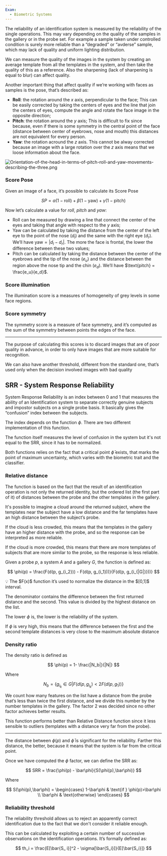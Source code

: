 ```yaml
---
Exam:
  - Biometric Systems
---
```

The reliability of an identification system is measured by the reliability of the single operations. This may vary depending on the quality of the samples in the gallery or in the probe set. For example a sample taken under controlled condition is surely more reliable than a “degraded” or “avderse” sample, which may lack of quality and uniform lighting distribution.

We can measure the quality of the images in the system by creating an average template from all the templates in the system, and then take the quality of this as a reference. Also the sharpening (lack of sharpening is equal to blur) can affect quality.

Another important thing that affect quality if we’re working with faces as samples is the pose, that’s described as:

- **Roll**: the rotation around the $x$ axis, perpendicular to the face;
This can be easily corrected by taking the centers of eyes and the line that join the centers of eyes, compute the angle and rotate the face image in the opposite direction;
- **Pitch**: the rotation around the $y$ axis;
This is difficult to fix since because, even if there is some symmetry in the central point of the face (distance between center of eyebrows, nose and mouth) this distances are not equivalent for every person.
- **Yaw**: the rotation acround the $z$ axis.
This cannot be alway corrected because an image with a large rotation over the $z$ axis means that we loose information about the face.

![Orientation-of-the-head-in-terms-of-pitch-roll-and-yaw-movements-describing-the-three.png](Orientation-of-the-head-in-terms-of-pitch-roll-and-yaw-movements-describing-the-three.png)

### Score Pose

Given an image of a face, it’s possible to calculate its Score Pose 

$$
SP = \alpha(1-\text{roll}) + \beta(1-\text{yaw}) + \gamma(1-\text{pitch})
$$

Now let’s calculate a value for *roll*, *pitch* and *yaw*:

- Roll can be measured by drawing a line that connect the center of the eyes and taking that angle with respect to the $y$ axis;
- Yaw can be calculated by taking the distance from the center of the left eye to the point of the nose ($d_l$) and the same with the right eye ($d_r$). We’ll have $\text{yaw} = |d_l-d_r|$. The more the face is frontal, the lower the difference between these two values;
- Pitch can be calculated by taking the distance between the center of the eyebrows and the tip of the nose ($e_u$) and the distance between the region above the nose tip and the chin ($e_d$). We’ll have $\text{pitch} = \frac{e_u}{e_d}$.

### Score illumination

The illumination score is a measures of homogeneity of grey levels in some face regions.

### Score symmetry

The symmetry score is a measure of face symmetry, and it’s computed as the sum of the symmetry between points the edges of the face.

---

The purpose of calculating this scores is to discard images that are of poor quality in advance, in order to only have images that are more suitable for recognition.

We can also have another threshold, different from the standard one, that’s used only when the decision involved images with bad quality

## SRR - System Response Reliability

System Response Reliability is an index between 0 and 1 that measures the ability of an Identification system to separate correctly genuine subjects and impostor subjects on a single probe basis. It basically gives the “confusion” index between the subjects.

The index depends on the function $\phi$. There are two different implementation of this function. 

The function itself measures the level of confusion in the system but it's not equal to the SRR, since it has to be normalized. 

Both functions relies on the fact that a critical point $\bar{\phi}$  exists, that marks the point of maximum uncertainty, which varies with the biometric trait and the classifier. 

### Relative distance

The function is based on the fact that the result of an identification operation is not only the returned identity, but the ordered list (the first part of it) of distances between the probe and the other templates in the gallery.

It's possible to imagine a cloud around the returned subject, where the templates near the subject have a low distance and the far templates have an high distance between the subject’s probe.

If the cloud is less crowded, this means that the templates in the gallery have an higher distance with the probe, and so the response can be interpreted as more reliable.

If the cloud is more crowded, this means that there are more templates of subjects that are more similar to the probe, so the response is less reliable.

Given a probe $p$, a system $A$ and a gallery $G$, the function is defined as: 

$$
\phi(p) = \frac{F(d(p, g_{i_2})) - F(d(p, g_{i_1}))}{F(d(p, g_{i_{|G|}}))}
$$

<aside>
💡 The $F(x)$ function it’s used to normalize the distance in the $[0,1]$ interval.

</aside>

The denominator contains the difference between the first returned distance and the second. This value is divided by the highest distance on the list.

The lower $\phi$ is, the lower is the reliability of the system.

If $\phi$ is very high, this means that the difference between the first and the second template distances is very close to the maximum absolute distance

### Density ratio

The density ratio is defined as

$$
\phi(p) = 1- \frac{|N_b|}{|N|}
$$

Where

$$
N_b = \{ g_{i_k} \in G | F(d(p, g_{i_k}) < 2 F(d(p, g_1))\}
$$

We count how many features on the list have a distance from the probe that’s less than twice the first distance, and we divide this number by the number templates in the gallery. The factor $2$ was decided since no other factor achieves better results.

This function performs better than Relative Distance function since it less sensible to outliers (templates with a distance very far from the probe). 

---

The distance between $\phi(p)$ and $\bar\phi$ is significant for the reliability. Farther this distance, the better, because it means that the system is far from the critical point.

Once we have computed the $\phi$ factor, we can define the SRR as:

$$
SRR = \frac{\phi(p) - \bar\phi}{S(\phi(p),\bar\phi)}
$$

Where

$$
S(\phi(p),\bar\phi) = 
\begin{cases}
1-\bar\phi & \text{if } \phi(p)>\bar\phi \\
\bar\phi & \text{otherwise}
\end{cases}
$$

### Reliability threshold

The reliability threshold allows us to reject an apparently correct identification due to the fact that we don't consider it reliable enough.

This can be calculated by exploiting a certain number of successive observations on the identification operations. It’s formally defined as:

$$
th_i = \frac{E[\bar{S_ i}]^2 - \sigma[\bar{S_i}]}{E[\bar{S_i}]}
$$
